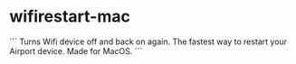 # wifirestart-mac
´´´
Turns Wifi device off and back on again. The fastest way to restart your Airport device. 
Made for MacOS.
´´´
